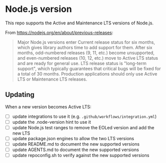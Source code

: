 # Node.js version

This repo supports the Active and Maintenance LTS versions of Node.js.

From https://nodejs.org/en/about/previous-releases:
> Major Node.js versions enter Current release status for six months, which gives library authors time to add support for them. After six months, odd-numbered releases (9, 11, etc.) become unsupported, and even-numbered releases (10, 12, etc.) move to Active LTS status and are ready for general use. LTS release status is "long-term support", which typically guarantees that critical bugs will be fixed for a total of 30 months. Production applications should only use Active LTS or Maintenance LTS releases.



## Updating

When a new version becomes Active LTS:
- [ ] update integrations to use it (e.g. `.github/workflows/integration.yml`)
- [ ] update the .node-version hint to use it
- [ ] update Node.js test ranges to remove the EOLed version and add the new LTS
- [ ] update package.json engines to allow the two LTS versions
- [ ] update README.md to document the new supported versions
- [ ] update AGENTS.md to document the new supported versions
- [ ] update repoconfig.sh to verify against the new supported versions
